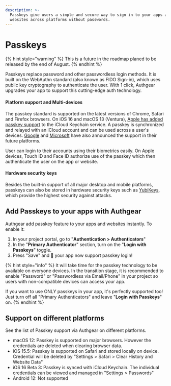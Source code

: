 ```yaml
---
description: >-
  Passkeys give users a simple and secure way to sign in to your apps and
  websites across platforms without passwords.
---
```


# Passkeys

{% hint style="warning" %}
This is a future in the roadmap planed to be released by the end of August.
{% endhint %}

Passkeys replace password and other passwordless login methods. It is built on the WebAuthn standard (also known as FIDO Sign-in), which uses public key cryptography to authenticate the user. With 1 click, Authgear upgrades your app to support this cutting-edge auth technology.

#### Platform support and Multi-devices

The passkey standard is supported on the latest versions of Chrome, Safari and Firefox browsers. On iOS 16 and macOS 13 (Ventura), [Apple has added passkey support](https://developer.apple.com/passkeys/) to the iCloud Keychain service. A passkey is synchronized and relayed with an iCloud account and can be used across a user's devices. [Google](https://blog.google/technology/safety-security/one-step-closer-to-a-passwordless-future/) and [Microsoft](https://techcommunity.microsoft.com/t5/microsoft-entra-azure-ad-blog/expansion-of-fido-standard-and-new-updates-for-microsoft/ba-p/3290633) have also announced the support in their future platforms.

User can login to their accounts using their biometrics easily. On Apple devices, Touch ID and Face ID authorize use of the passkey which then authenticate the user on the app or website.

#### Hardware security keys

Besides the built-in support of all major desktop and mobile platforms, passkeys can also be stored in hardware security keys such as [YubiKeys](https://www.yubico.com/blog/passkeys-and-the-future-of-modern-authentication/), which provide the highest security against attacks.

## Add Passkeys to your apps with Authgear

Authgear add passkey feature to your apps and websites instantly. To enable it:

1. In your project portal, go to "**Authentication > Authenticators**"
2. In the "**Primary Authenticator**" section, turn on the "**Login with Passkeys**" toggle.
3. Press "Save" and :tada: your app now support passkey login!

{% hint style="info" %}
It will take time for the passkey technology to be available on everyone devices. In the transition stage, it is recommended to enable "Password" or "Passwordless via Email/Phone" in your project so users with non-compatible devices can access your app.

If you want to use ONLY passkeys in your app, it's perfectly supported too! Just turn off all "Primary Authenticators" and leave "**Login with Passkeys**" on.
{% endhint %}

## Support on different platforms

See the list of Passkey support via Authgear on different platforms.

* macOS 12: Passkey is supported on major browsers. However the credentials are deleted when clearing browser data.
* iOS 15.5: Passkey is supported on Safari and stored locally on device. Credential will be deleted by "Settings > Safari > Clear History and Website Data"
* iOS 16 Beta 3: Passkey is synced with iCloud Keychain. The individual credentials can be viewed and managed in "Settings > Passwords"
* Android 12: Not supported
